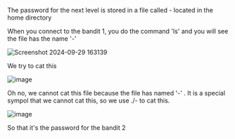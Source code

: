 The password for the next level is stored in a file called - located in the home directory

When you connect to the bandit 1, you do the command 'ls' and you will see the file has the name '-'

![Screenshot 2024-09-29 163139](https://github.com/user-attachments/assets/8236caaf-6892-4041-864f-79871b2cff0c)

We try to cat this

![image](https://github.com/user-attachments/assets/ed963042-1f66-4be5-bae8-79fcc53b3910)

Oh no, we cannot cat this file because the file has named '-' . It is a special sympol that we cannot cat this, so we use ./- to cat this.

![image](https://github.com/user-attachments/assets/da9fefb3-ebc8-4a77-b1fc-65689bf87741)

So that it's the password for the bandit 2


